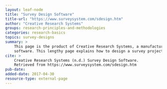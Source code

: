```yaml
---
layout: leaf-node
title: "Survey Design Software"
title-url: "https://www.surveysystem.com/sdesign.htm"
author: "Creative Research Systems"
groups: research-principles-and-methodologies
categories: research-basics
topics: survey-designs
summary: >
    This page is the product of Creative Research Systems, a manufacturer of survey
    software. This lengthy page explains how to design a survey project.
cite: >
    Creative Research Systems (n.d.) Survey Design Software.
    Retrieved from https://www.surveysystem.com/sdesign.htm
pub-date:
added-date: 2017-04-30
resource-type: external-page
---
```

